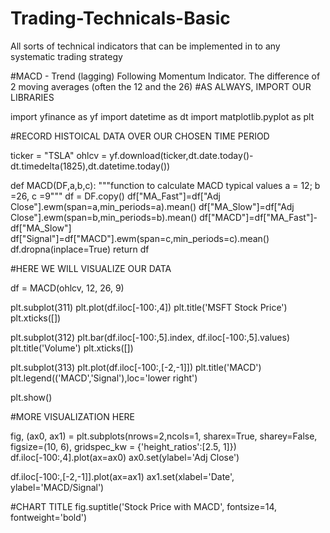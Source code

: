 # Trading-Technicals-Basic
All sorts of technical indicators that can be implemented in to any systematic trading strategy

#MACD - Trend (lagging) Following Momentum Indicator.  The difference of 2 moving averages (often the 12 and the 26)
#AS ALWAYS, IMPORT OUR LIBRARIES

import yfinance as yf
import datetime as dt
import matplotlib.pyplot as plt

#RECORD HISTOICAL DATA OVER OUR CHOSEN TIME PERIOD

ticker = "TSLA"
ohlcv = yf.download(ticker,dt.date.today()-dt.timedelta(1825),dt.datetime.today())

def MACD(DF,a,b,c):
    """function to calculate MACD
       typical values a = 12; b =26, c =9"""
    df = DF.copy()
    df["MA_Fast"]=df["Adj Close"].ewm(span=a,min_periods=a).mean()
    df["MA_Slow"]=df["Adj Close"].ewm(span=b,min_periods=b).mean()
    df["MACD"]=df["MA_Fast"]-df["MA_Slow"]
    df["Signal"]=df["MACD"].ewm(span=c,min_periods=c).mean()
    df.dropna(inplace=True)
    return df

#HERE WE WILL VISUALIZE OUR DATA

df = MACD(ohlcv, 12, 26, 9)

plt.subplot(311)
plt.plot(df.iloc[-100:,4])
plt.title('MSFT Stock Price')
plt.xticks([])

plt.subplot(312)
plt.bar(df.iloc[-100:,5].index, df.iloc[-100:,5].values)
plt.title('Volume')
plt.xticks([])

plt.subplot(313)
plt.plot(df.iloc[-100:,[-2,-1]])
plt.title('MACD')
plt.legend(('MACD','Signal'),loc='lower right')

plt.show()


#MORE VISUALIZATION HERE

fig, (ax0, ax1) = plt.subplots(nrows=2,ncols=1, sharex=True, sharey=False, figsize=(10, 6), gridspec_kw = {'height_ratios':[2.5, 1]})
df.iloc[-100:,4].plot(ax=ax0)
ax0.set(ylabel='Adj Close')

df.iloc[-100:,[-2,-1]].plot(ax=ax1)
ax1.set(xlabel='Date', ylabel='MACD/Signal')

#CHART TITLE
fig.suptitle('Stock Price with MACD', fontsize=14, fontweight='bold')
